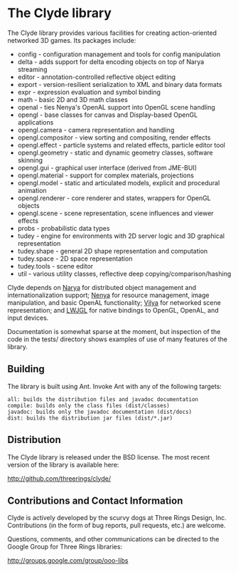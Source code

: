 The Clyde library
=================

The Clyde library provides various facilities for creating action-oriented
networked 3D games. Its packages include:

  * config - configuration management and tools for config manipulation
  * delta - adds support for delta encoding objects on top of Narya streaming
  * editor - annotation-controlled reflective object editing
  * export - version-resilient serialization to XML and binary data formats
  * expr - expression evaluation and symbol binding
  * math - basic 2D and 3D math classes
  * openal - ties Nenya's OpenAL support into OpenGL scene handling
  * opengl - base classes for canvas and Display-based OpenGL applications
  * opengl.camera - camera representation and handling
  * opengl.compositor - view sorting and compositing, render effects
  * opengl.effect - particle systems and related effects, particle editor tool
  * opengl.geometry - static and dynamic geometry classes, software skinning
  * opengl.gui - graphical user interface (derived from JME-BUI)
  * opengl.material - support for complex materials, projections
  * opengl.model - static and articulated models, explicit and procedural animation
  * opengl.renderer - core renderer and states, wrappers for OpenGL objects
  * opengl.scene - scene representation, scene influences and viewer effects
  * probs - probabilistic data types
  * tudey - engine for environments with 2D server logic and 3D graphical representation
  * tudey.shape - general 2D shape representation and computation
  * tudey.space - 2D space representation
  * tudey.tools - scene editor
  * util - various utility classes, reflective deep copying/comparison/hashing

Clyde depends on [Narya] for distributed object management and
internationalization support; [Nenya] for resource management, image
manipulation, and basic OpenAL functionality; [Vilya] for networked scene
representation; and [LWJGL] for native bindings to OpenGL, OpenAL, and input
devices.

Documentation is somewhat sparse at the moment, but inspection of the code in
the tests/ directory shows examples of use of many features of the library.

Building
--------

The library is built using Ant. Invoke Ant with any of the following targets:

    all: builds the distribution files and javadoc documentation
    compile: builds only the class files (dist/classes)
    javadoc: builds only the javadoc documentation (dist/docs)
    dist: builds the distribution jar files (dist/*.jar)

Distribution
------------

The Clyde library is released under the BSD license. The most recent version of
the library is available here:

  http://github.com/threerings/clyde/

Contributions and Contact Information
-------------------------------------

Clyde is actively developed by the scurvy dogs at Three Rings Design, Inc.
Contributions (in the form of bug reports, pull requests, etc.) are welcome.

Questions, comments, and other communications can be directed to the Google
Group for Three Rings libraries:

  http://groups.google.com/group/ooo-libs

[Narya]: http://github.com/threerings/narya/
[Nenya]: http://github.com/threerings/nenya/
[Vilya]: http://github.com/threerings/vilya/
[LWJGL]: http://www.lwjgl.org/
